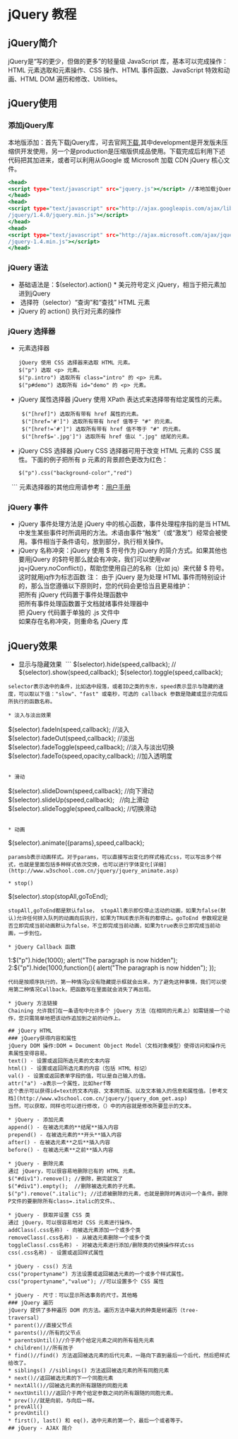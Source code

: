 # jQuery 教程
## jQuery简介
jQuery是“写的更少，但做的更多”的轻量级 JavaScript 库，基本可以完成操作：HTML 元素选取和元素操作、CSS 操作、HTML 事件函数、JavaScript 特效和动画、HTML DOM 遍历和修改、Utilities。
## jQuery使用
### 添加jQuery库
本地版添加：首先下载jQuery库，可去官网[下载](http://jquery.com/download/#Download_jQuery),其中development是开发版未压缩供开发使用，另一个是production是压缩版供成品使用。下载完成后利用下述代码把其加进来，或者可以利用从Google 或 Microsoft 加载 CDN jQuery 核心文件。
  ```.html
  <head>
  <script type="text/javascript" src="jquery.js"></script> //本地加载jQuery库
  </head>
  <head>
  <script type="text/javascript" src="http://ajax.googleapis.com/ajax/libs //使用 Google 的 CDN
  /jquery/1.4.0/jquery.min.js"></script>
  </head>
  <head>
  <script type="text/javascript" src="http://ajax.microsoft.com/ajax/jquery //Microsoft 的 CDN
  /jquery-1.4.min.js"></script>
  </head>
  ```
### jQuery 语法
* 基础语法是：$(selector).action()
* 美元符号定义 jQuery，相当于把元素加进到jQuery
*  选择符（selector）“查询”和“查找” HTML 元素
*  jQuery 的 action() 执行对元素的操作  
### jQuery 选择器
* 元素选择器
  ```
  jQuery 使用 CSS 选择器来选取 HTML 元素。
  $("p") 选取 <p> 元素。
  $("p.intro") 选取所有 class="intro" 的 <p> 元素。
  $("p#demo") 选取所有 id="demo" 的 <p> 元素。
  ```
* jQuery 属性选择器
  jQuery 使用 XPath 表达式来选择带有给定属性的元素。
   ```
    $("[href]") 选取所有带有 href 属性的元素。
    $("[href='#']") 选取所有带有 href 值等于 "#" 的元素。
    $("[href!='#']") 选取所有带有 href 值不等于 "#" 的元素。
    $("[href$='.jpg']") 选取所有 href 值以 ".jpg" 结尾的元素。
    ```
* jQuery CSS 选择器
  jQuery CSS 选择器可用于改变 HTML 元素的 CSS 属性。下面的例子把所有 p 元素的背景颜色更改为红色：
   ```
   $("p").css("background-color","red")
   ```
   元素选择器的其他应用请参考：[用户手册](http://www.w3school.com.cn/jquery/jquery_ref_selectors.asphttp://www.w3school.com.cn/jquery/jquery_ref_selectors.asp)
### jQuery 事件
* jQuery 事件处理方法是 jQuery 中的核心函数，事件处理程序指的是当 HTML 中发生某些事件时所调用的方法。术语由事件“触发”（或“激发”）经常会被使用。事件相当于条件语句，放到<head>部分，执行相关操作。
* jQuery 名称冲突：jQuery 使用 $ 符号作为 jQuery 的简介方式。如果其他也要用jQuery 的$符号那么就会有冲突，我们可以使用var jq=jQuery.noConflict()，帮助您使用自己的名称（比如 jq）来代替 $ 符号。这时就用jq作为标志函数
 注： 由于 jQuery 是为处理 HTML 事件而特别设计的，那么当您遵循以下原则时，您的代码会更恰当且更易维护：<br>
     把所有 jQuery 代码置于事件处理函数中<br>
     把所有事件处理函数置于文档就绪事件处理器中<br>
     把 jQuery 代码置于单独的 .js 文件中<br>
     如果存在名称冲突，则重命名 jQuery 库<br>
  
## jQuery效果
 * 显示与隐藏效果
  ```
 $(selector).hide(speed,callback); //
 $(selector).show(speed,callback);
 $(selector).toggle(speed,callback);
  ```
selector表示选中的条件，比如选中段落，或者ID之类的东东，speed表示显示与隐藏的速度，可以取以下值："slow"、"fast" 或毫秒，可选的 callback 参数是隐藏或显示完成后所执行的函数名称。

 * 淡入与淡出效果
 ```
 $(selector).fadeIn(speed,callback); //淡入
 $(selector).fadeOut(speed,callback); //淡出
 $(selector).fadeToggle(speed,callback); //淡入与淡出切换
 $(selector).fadeTo(speed,opacity,callback); //加入透明度
 ```
 
 * 滑动
 ```
 $(selector).slideDown(speed,callback); //向下滑动
 $(selector).slideUp(speed,callback);   //向上滑动
 $(selector).slideToggle(speed,callback); //切换滑动
 ```
 
 * 动画
 ```
 $(selector).animate({params},speed,callback);
 ```
paramsb表示动画样式。对于params，可以直接写出变化的样式格式css，可以写出多个样式，也就是里面包括多种样式依次交换，也可以进行字体变化[详细](http://www.w3school.com.cn/jquery/jquery_animate.asp)

 * stop()
 ```
 $(selector).stop(stopAll,goToEnd);
 ```
 stopAll,goToEnd都是默认false， stopAll表示即仅停止活动的动画，如果为false(默认)允许任何排入队列的动画向后执行，如果为TRUE表示所有的都停止。goToEnd 参数规定是否立即完成当前动画默认为false，不立即完成当前动画，如果为true表示立即完成当前动画，一步到位。
 
* jQuery Callback 函数
   ```
   1:$("p").hide(1000);
     alert("The paragraph is now hidden");
   2:$("p").hide(1000,function(){
    alert("The paragraph is now hidden");
    });
   ```
 代码是按顺序执行的，第一种情况p没有隐藏提示框就会出来，为了避免这种事情，我们可以使用第二种情况Callback，把函数写在里面就会消失了再出现。
 
* jQuery 方法链接
Chaining 允许我们在一条语句中允许多个 jQuery 方法（在相同的元素上）如需链接一个动作，您只需简单地把该动作追加到之前的动作上。

## jQuery HTML
### jQuery获得内容和属性
jQuery DOM 操作:DOM = Document Object Model（文档对象模型）使得访问和操作元素属性变得容易。
text() - 设置或返回所选元素的文本内容
html() - 设置或返回所选元素的内容（包括 HTML 标记）
val() - 设置或返回表单字段的值，可以是自己输入的值。
attr("a") -a表示一个属性，比如herf等
这个表示可以获得id=text的文本内容、文本网页版、以及文本输入的信息和属性值。[参考文档](http://www.w3school.com.cn/jquery/jquery_dom_get.asp)
当然，可以获取，同样也可以进行修改，（）中的内容就是修改所要显示的文本。

* jQuery - 添加元素
append() - 在被选元素的**结尾**插入内容
prepend() - 在被选元素的**开头**插入内容
after() - 在被选元素**之后**插入内容
before() - 在被选元素**之前**插入内容

* jQuery - 删除元素
通过 jQuery，可以很容易地删除已有的 HTML 元素。
$("#div1").remove(); //删除，删完就没了
$("#div1").empty();  //删除被选元素的子元素。
$("p").remove(".italic"); //过滤被删除的元素，也就是删除时再访问一个条件。删除P文件的要删除所有class=.italic的文件。、

* jQuery - 获取并设置 CSS 类
通过 jQuery，可以很容易地对 CSS 元素进行操作。
addClass(.css名称) - 向被选元素添加一个或多个类
removeClass(.css名称) - 从被选元素删除一个或多个类
toggleClass(.css名称) - 对被选元素进行添加/删除类的切换操作样式css
css(.css名称) - 设置或返回样式属性

* jQuery - css() 方法
css("propertyname") 方法设置或返回被选元素的一个或多个样式属性。
css("propertyname","value"); //可以设置多个 CSS 属性

* jQuery - 尺寸：可以显示所选事务的尺寸。其他略
### jQuery 遍历
jQuery 提供了多种遍历 DOM 的方法。遍历方法中最大的种类是树遍历（tree-traversal）
* parent()//直接父节点
* parents()//所有的父节点
* parentsUntil()//介于两个给定元素之间的所有祖先元素
* children()//所有孩子
* find()//find() 方法返回被选元素的后代元素，一路向下直到最后一个后代，然后把样式给改了。
* siblings() //siblings() 方法返回被选元素的所有同胞元素
* next()//返回被选元素的下一个同胞元素
* nextAll()//回被选元素的所有跟随的同胞元素
* nextUntil()//返回介于两个给定参数之间的所有跟随的同胞元素。
* prev()//就是向前，与向后一样。
* prevAll()
* prevUntil()
* first(), last() 和 eq()，选中元素的第一个，最后一个或者等于。
## jQuery - AJAX 简介

